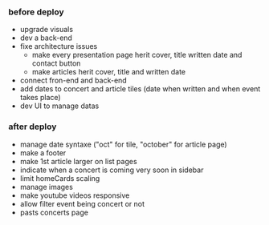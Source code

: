 ### before deploy

- upgrade visuals
- dev a back-end
- fixe architecture issues
    - make every presentation page herit cover, title written date and contact button
    - make articles herit cover, title and written date
- connect fron-end and back-end
- add dates to concert and article tiles (date when written and when event takes place)
- dev UI to manage datas

### after deploy

- manage date syntaxe ("oct" for tile, "october" for article page)
- make a footer
- make 1st article larger on list pages
- indicate when a concert is coming very soon in sidebar
- limit homeCards scaling
- manage images
- make youtube videos responsive
- allow filter event being concert or not
- pasts concerts page